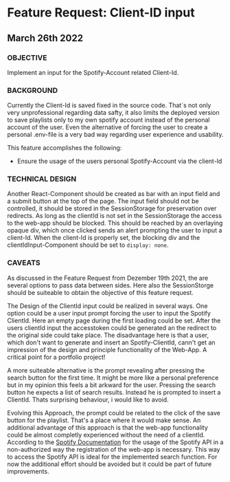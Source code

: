 # Feature Request: Client-ID input
## March 26th 2022

### OBJECTIVE
Implement an input for the Spotify-Account related Client-Id.

### BACKGROUND 
Currently the Client-Id is saved fixed in the source code. That´s not only very unprofessional regarding data safty, it also limits the deployed version to save playlists only to my own spotify account instead of the personal account of the user. Even the alternative of forcing the user to create a personal .env-file is a very bad way regarding user experience and usability. 

This feature accomplishes the following:
-  Ensure the usage of the users personal Spotify-Account via the client-Id 

### TECHNICAL DESIGN
Another React-Component should be created as bar with an input field and a submit button at the top of the page. The input field should not be controlled, it should be stored in the SessionStorage for preservation over redirects. As long as the clientId is not set in the SessionStorage the access to the web-app should be blocked. This should be reached by an overlaying opaque div, which once clicked sends an alert prompting the user to input a client-Id. When the client-Id is properly set, the blocking div and the clientIdInput-Component should be set to `display: none`.

### CAVEATS

As discussed in the Feature Request from Dezember 19th 2021, the are several options to pass data between sides. Here also the SessionStorge  should be suiteable to obtain the objective of this feature request. 

The Design of the ClientId input could be realized in several ways. One option could be a user input prompt forcing the user to input the Spotify ClientId. Here an empty page during the first loading could be set. After the users clientId input the accesstoken could be generated an the redirect to the original side could take place. The disadvantage here is that a user, which don't want to generate and insert an Spotify-ClientId, cann't get an impression of the design and principle functionality of the Web-App. A critical point for a portfolio project!

A more suiteable alternative is the prompt revealing after pressing the search button for the first time. It might be more like a personal preference but in my opinion this feels a bit arkward for the user. Pressing the search button he expects a list of search results. Instead he is prompted to insert a ClientId. Thats surprising behaviour, i would like to avoid.

Evolving this Approach, the prompt could be related to the click of the save button for the playlist. That's a place where it would make sense. An additional advantage of this approach is that the web-app functionality could be almost completly experienced without the need of a clientId. According to the [Spotify Documentation](https://developer.spotify.com/documentation/web-api/quick-start/) for the usage of the Spotify API in a non-authorized way the registration of the web-app is necessary. This way to access the Spotify API is ideal for the implemented search function. For now the additional effort should be avoided but it could be part of future improvements.
